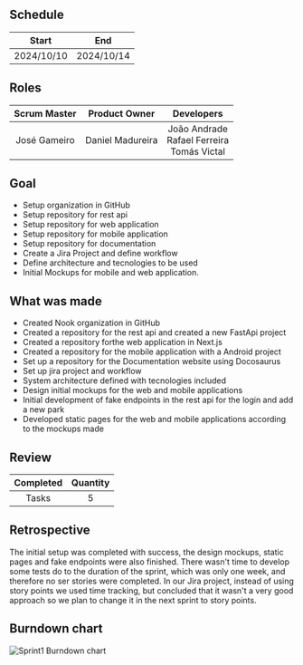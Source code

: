 
## Schedule

| Start | End |
| :--: | :--: |
| 2024/10/10 | 2024/10/14 |


## Roles

| Scrum Master | Product Owner | Developers |
| :--: | :--: | :--: |
| José Gameiro | Daniel Madureira | João Andrade <br /> Rafael Ferreira <br /> Tomás Victal |


## Goal

- Setup organization in GitHub
- Setup repository for rest api
- Setup repository for web application
- Setup repository for mobile application
- Setup repository for documentation
- Create a Jira Project and define workflow
- Define architecture and tecnologies to be used
- Initial Mockups for mobile and web application.

## What was made

- Created Nook organization in GitHub
- Created a repository for the rest api and created a new FastApi project
- Created a repository forthe web application in Next.js
- Created a repository for the mobile application with a Android project
- Set up a repository for the Documentation website using Docosaurus
- Set up jira project and workflow
- System architecture defined with tecnologies included
- Design initial mockups for the web and mobile applications
- Initial development of fake endpoints in the rest api for the login and add a new park
- Developed static pages for the web and mobile applications according to the mockups made

## Review

| Completed | Quantity |
| :--: | :--: |
| Tasks | 5 |

## Retrospective

The initial setup was completed with success, the design mockups, static pages and fake endpoints were also finished. 
There wasn't time to develop some tests do to the duration of the sprint, which was only one week, and therefore no ser stories were completed. In our Jira project, instead of using story points we used time tracking, but concluded that it wasn't a very good approach so we plan to change it in the next sprint to story points.

## Burndown chart

![Sprint1 Burndown chart](/img/Sprint1_burndown.png)